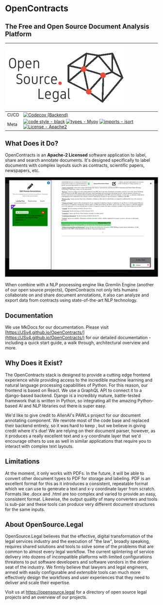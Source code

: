 # OpenContracts

## The Free and Open Source Document Analysis Platform

---

![OSLegal logo](docs/assets/images/logos/os_legal_128_name_left_dark.png)

| |                                                                                                                                                                                                                                                                                                                                                                                                                                                                                            |
| --- |--------------------------------------------------------------------------------------------------------------------------------------------------------------------------------------------------------------------------------------------------------------------------------------------------------------------------------------------------------------------------------------------------------------------------------------------------------------------------------------------|
| CI/CD | [![Codecov (Backend)](https://codecov.io/gh/JSv4/OpenContracts/branch/main/graph/badge.svg?token=73BJLAO4WY)](https://codecov.io/gh/JSv4/OpenContracts)                                                                                                                                                                                                                                                                                                                  |
| Meta | [![code style - black](https://img.shields.io/badge/code%20style-black-000000.svg)](https://github.com/psf/black) [![types - Mypy](https://img.shields.io/badge/types-Mypy-blue.svg)](https://github.com/python/mypy) [![imports - isort](https://img.shields.io/badge/imports-isort-ef8336.svg)](https://github.com/pycqa/isort) [![License - Apache2](https://img.shields.io/badge/license-Apache%202-blue.svg)](https://spdx.org/licenses/) |

## What Does it Do?

OpenContracts is an **Apache-2 Licensed** software application to label, share and search annotate documents.
It's  designed specifically to label documents with complex layouts such as contracts, scientific papers, newspapers,
etc.

![](docs/assets/images/screenshots/Jumped_To_Annotation.png)

When combine with a NLP processing engine like Gremlin Engine (another of our open source projects),
OpenContracts not only lets humans collaborate on and share document annotations, it also can analyze and export data
from contracts using state-of-the-art NLP technology.

## Documentation

We use MkDocs for our documentation. Please visit [https://JSv4.github.io/OpenContracts/](https://JSv4.github.io/OpenContracts/)
for our detailed documentation - including a quick start guide, a walk through, architectural overview and more.

## Why Does it Exist?

The OpenContracts stack is designed to provide a cutting edge frontend experience while providing access to the
incredible machine learning and natural language processing capabilities of Python. For this reason, our frontend is
based on React. We use a GraphQL API to connect it to a django-based backend. Django is a incredibly mature,
battle-tested framework that is written in Python, so integrating all the amazing Python-based AI and NLP libraries out
there is super easy.

We'd like to give credit to AllenAI's PAWLs project for our document annotating component. We rewrote most of the
code base and replaced their backend entirely, so it was hard to keep , but we believe in giving credit where it's due!
We are relying on their document parser, however, as it produces a really excellent text and x-y coordinate layer that
we'd encourage others to use as well in similar applications that require you to interact with complex text layouts.

## Limitations

At the moment, it only works with PDFs. In the future, it will be able to convert other document types to PDF for
storage and labeling. PDF is an excellent format for this as it introduces a consistent, repeatable format which we can
use to generate a text and x-y coordinate layer from scratch. Formats like .docx and .html are too complex and varied
to provide an easy, consistent format. Likewise, the output quality of many converters and tools is sub-par and these
tools can produce very different document structures for the same inputs.

## About OpenSource.Legal

OpenSource.Legal believes that the effective, digital transformation of the legal services industry and the execution of
"the law", broadly speaking, requires shared solutions and tools to solve some of the problems that are common to almost
every legal workflow. The current splintering of service delivery into dozens of incompatible platforms with limited
configurations threatens to put software developers and software vendors in the driver seat of the industry. We firmly
believe that lawyers and legal engineers, armed with easily configurable and *extensible* tools can much more effectively
design the workflows and user experiences that they need to deliver and scale their expertise.

Visit us at https://opensource.legal for a directory of open source legal projects and an overview of our
projects.
